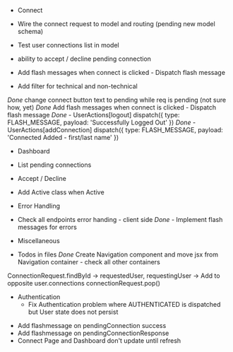 * Connect
* Wire the connect request to model and routing (pending new model schema)
* Test user connections list in model
* ability to accept / decline pending connection

* Add flash messages when connect is clicked - Dispatch flash message

* Add filter for technical and non-technical

*Done* change connect button text to pending while req is pending (not sure how, yet)
*Done* Add flash messages when connect is clicked - Dispatch flash message
*Done*	- UserActions[logout]	dispatch({ type: FLASH_MESSAGE, payload: 'Successfully Logged Out' })
*Done*	- UserActions[addConnection] dispatch({ type: FLASH_MESSAGE, payload: 'Connected Added - first/last name' })

* Dashboard
* List pending connections
* Accept / Decline
* Add Active class when Active

* Error Handling
* Check all endpoints error handing - client side
*Done* - Implement flash messages for errors

* Miscellaneous
* Todos in files
*Done* Create Navigation component and move jsx from Navigation container - check all other containers


ConnectionRequest.findById -> requestedUser, requestingUser -> Add to opposite user.connections connectionRequest.pop()

- Authentication
  - Fix Authentication problem where AUTHENTICATED is dispatched but User state does not persist

* Add flashmessage on pendingConnection success
* Add flashmessage on pendingConnectionResponse 
* Connect Page and Dashboard don't update until refresh
